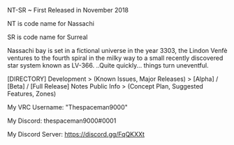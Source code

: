 NT-SR ~ First Released in November 2018


NT is code name for Nassachi

SR is code name for Surreal


Nassachi bay is set in a fictional universe in the year 3303, the Lindon Venfè ventures
to the fourth spiral in the milky way to a small recently discovered star system known
as LV-366. ..Quite quickly... things turn uneventful.


[DIRECTORY]
Development > (Known Issues, Major Releases) > [Alpha] / [Beta] / [Full Release] Notes
Public Info > (Concept Plan, Suggested Features, Zones)


My VRC Username: "Thespaceman9000"

My Discord: thespaceman9000#0001

My Discord Server: https://discord.gg/FqQKXXt
